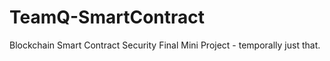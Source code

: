 # TeamQ-SmartContract
Blockchain Smart Contract Security Final Mini Project - temporally just that.
